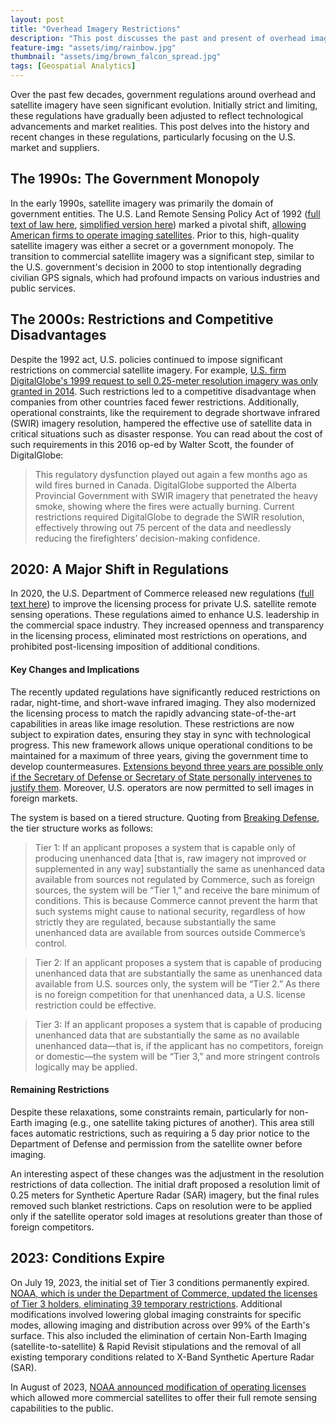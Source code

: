 ```yaml
---
layout: post
title: "Overhead Imagery Restrictions"
description: "This post discusses the past and present of overhead imagery restrictions, such as those that apply to satellite imagery."
feature-img: "assets/img/rainbow.jpg"
thumbnail: "assets/img/brown_falcon_spread.jpg"
tags: [Geospatial Analytics]
---
```


Over the past few decades, government regulations around overhead and satellite imagery have seen significant evolution. Initially strict and limiting, these regulations have gradually been adjusted to reflect technological advancements and market realities. This post delves into the history and recent changes in these regulations, particularly focusing on the U.S. market and suppliers.

## The 1990s: The Government Monopoly

In the early 1990s, satellite imagery was primarily the domain of government entities. The U.S. Land Remote Sensing Policy Act of 1992 ([full text of law here](https://www.govinfo.gov/content/pkg/STATUTE-106/pdf/STATUTE-106-Pg4163.pdf), [simplified version here](https://itlaw.fandom.com/wiki/Land_Remote_Sensing_Policy_Act_of_1992)) marked a pivotal shift, [allowing American firms to operate imaging satellites](https://spacenews.com/op-ed-u-s-satellite-imaging-regulations-must-be-modernized/). Prior to this, high-quality satellite imagery was either a secret or a government monopoly. The transition to commercial satellite imagery was a significant step, similar to the U.S. government's decision in 2000 to stop intentionally degrading civilian GPS signals, which had profound impacts on various industries and public services​​.

## The 2000s: Restrictions and Competitive Disadvantages

Despite the 1992 act, U.S. policies continued to impose significant restrictions on commercial satellite imagery. For example, [U.S. firm DigitalGlobe's 1999 request to sell 0.25-meter resolution imagery was only granted in 2014](https://spacenews.com/op-ed-u-s-satellite-imaging-regulations-must-be-modernized/). Such restrictions led to a competitive disadvantage when companies from other countries faced fewer restrictions. Additionally, operational constraints, like the requirement to degrade shortwave infrared (SWIR) imagery resolution, hampered the effective use of satellite data in critical situations such as disaster response​​. You can read about the cost of such requirements in this 2016 op-ed by Walter Scott, the founder of DigitalGlobe:
> This regulatory dysfunction played out again a few months ago as wild fires burned in Canada. DigitalGlobe supported the Alberta Provincial Government with SWIR imagery that penetrated the heavy smoke, showing where the fires were actually burning. Current restrictions required DigitalGlobe to degrade the SWIR resolution, effectively throwing out 75 percent of the data and needlessly reducing the firefighters’ decision-making confidence.

## 2020: A Major Shift in Regulations

In 2020, the U.S. Department of Commerce released new regulations ([full text here](https://s3.amazonaws.com/public-inspection.federalregister.gov/2020-10703.pdf)) to improve the licensing process for private U.S. satellite remote sensing operations. These regulations aimed to enhance U.S. leadership in the commercial space industry. They increased openness and transparency in the licensing process, eliminated most restrictions on operations, and prohibited post-licensing imposition of additional conditions.

#### Key Changes and Implications

The recently updated regulations have significantly reduced restrictions on radar, night-time, and short-wave infrared imaging. They also modernized the licensing process to match the rapidly advancing state-of-the-art capabilities in areas like image resolution. These restrictions are now subject to expiration dates, ensuring they stay in sync with technological progress. This new framework allows unique operational conditions to be maintained for a maximum of three years, giving the government time to develop countermeasures. [Extensions beyond three years are possible only if the Secretary of Defense or Secretary of State personally intervenes to justify them](https://www.space.commerce.gov/noaa-eliminates-restrictive-operating-conditions-from-commercial-remote-sensing-satellite-licenses/). Moreover, U.S. operators are now permitted to sell images in foreign markets.

The system is based on a tiered structure. Quoting from [Breaking Defense](https://breakingdefense.com/2020/05/commerce-slashes-restrictions-on-remote-sensing-sats/), the tier structure works as follows:

> Tier 1: If an applicant proposes a system that is capable only of producing unenhanced data [that is, raw imagery not improved or supplemented in any way] substantially the same as unenhanced data available from sources not regulated by Commerce, such as foreign sources, the system will be “Tier 1,” and receive the bare minimum of conditions. This is because Commerce cannot prevent the harm that such systems might cause to national security, regardless of how strictly they are regulated, because substantially the same unenhanced data are available from sources outside Commerce’s control.

> Tier 2: If an applicant proposes a system that is capable of producing unenhanced data that are substantially the same as unenhanced data available from U.S. sources only, the system will be “Tier 2.” As there is no foreign competition for that unenhanced data, a U.S. license restriction could be effective.

> Tier 3: If an applicant proposes a system that is capable of producing unenhanced data
that are substantially the same as no available unenhanced data—that is, if the
applicant has no competitors, foreign or domestic—the system will be “Tier 3,”
and more stringent controls logically may be applied. 

#### Remaining Restrictions

Despite these relaxations, some constraints remain, particularly for non-Earth imaging (e.g., one satellite taking pictures of another). This area still faces automatic restrictions, such as requiring a 5 day prior notice to the Department of Defense and permission from the satellite owner before imaging​​.

An interesting aspect of these changes was the adjustment in the resolution restrictions of  data collection. The initial draft proposed a resolution limit of 0.25 meters for Synthetic Aperture Radar (SAR) imagery, but the final rules removed such blanket restrictions. Caps on resolution were to be applied only if the satellite operator sold images at resolutions greater than those of foreign competitors.

## 2023: Conditions Expire

On July 19, 2023, the initial set of Tier 3 conditions permanently expired. [NOAA, which is under the Department of Commerce, updated the licenses of Tier 3 holders, eliminating 39 temporary restrictions](https://www.space.commerce.gov/noaa-eliminates-restrictive-operating-conditions-from-commercial-remote-sensing-satellite-licenses/). Additional modifications involved lowering global imaging constraints for specific modes, allowing imaging and distribution across over 99% of the Earth's surface. This also included the elimination of certain Non-Earth Imaging (satellite-to-satellite) & Rapid Revisit stipulations and the removal of all existing temporary conditions related to X-Band Synthetic Aperture Radar (SAR).

In August of 2023, [NOAA announced modification of operating licenses](https://www.space.commerce.gov/noaa-eliminates-restrictive-operating-conditions-from-commercial-remote-sensing-satellite-licenses/) which allowed more commercial satellites to offer their full remote sensing capabilities to the public.

